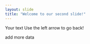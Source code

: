 ```yaml
---
layout: slide
title: "Welcome to our second slide!"
---
```

Your text
Use the left arrow to go back!

add more data
